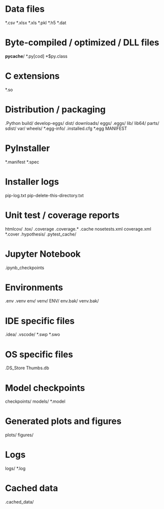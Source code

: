 # Data files
*.csv
*.xlsx
*.xls
*.pkl
*.h5
*.dat

# Byte-compiled / optimized / DLL files
__pycache__/
*.py[cod]
*$py.class

# C extensions
*.so

# Distribution / packaging
.Python
build/
develop-eggs/
dist/
downloads/
eggs/
.eggs/
lib/
lib64/
parts/
sdist/
var/
wheels/
*.egg-info/
.installed.cfg
*.egg
MANIFEST

# PyInstaller
*.manifest
*.spec

# Installer logs
pip-log.txt
pip-delete-this-directory.txt

# Unit test / coverage reports
htmlcov/
.tox/
.coverage
.coverage.*
.cache
nosetests.xml
coverage.xml
*.cover
.hypothesis/
.pytest_cache/

# Jupyter Notebook
.ipynb_checkpoints

# Environments
.env
.venv
env/
venv/
ENV/
env.bak/
venv.bak/

# IDE specific files
.idea/
.vscode/
*.swp
*.swo

# OS specific files
.DS_Store
Thumbs.db

# Model checkpoints
checkpoints/
models/
*.model

# Generated plots and figures
plots/
figures/

# Logs
logs/
*.log

# Cached data
.cached_data/
